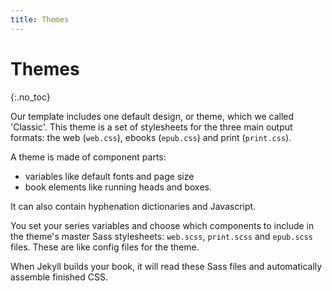 ```yaml
---
title: Themes
---
```


# Themes
{:.no_toc}

Our template includes one default design, or theme, which we called 'Classic'. This theme is a set of stylesheets for the three main output formats: the web (`web.css`), ebooks (`epub.css`) and print (`print.css`).

A theme is made of component parts:

* variables like default fonts and page size
* book elements like running heads and boxes.

It can also contain hyphenation dictionaries and Javascript.

You set your series variables and choose which components to include in the theme's master Sass stylesheets: `web.scss`, `print.scss` and `epub.scss` files. These are like config files for the theme.

When Jekyll builds your book, it will read these Sass files and automatically assemble finished CSS.

